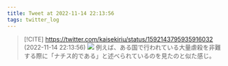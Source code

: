 ```yaml
---
title: Tweet at 2022-11-14 22:13:56
tags: twitter_log
---
```


> [!CITE] https://twitter.com/kaisekiriu/status/1592143795935916032 (2022-11-14 22:13:56)
> ![](https://twitter.com/kaisekiriu/status/1592143795935916032)
> 例えば、ある国で行われている大量虐殺を非難する際に「ナチス的である」と述べられているのを見たのと似た感じ。
